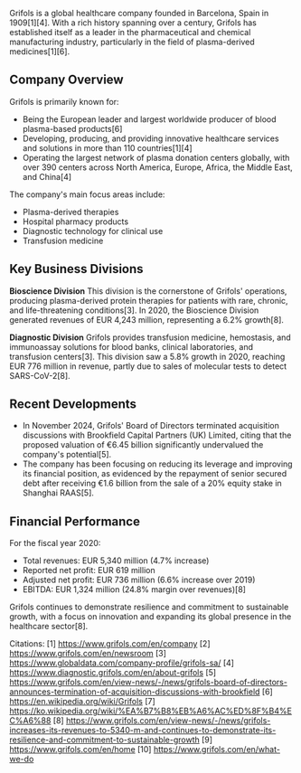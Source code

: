 Grifols is a global healthcare company founded in Barcelona, Spain in 1909[1][4]. With a rich history spanning over a century, Grifols has established itself as a leader in the pharmaceutical and chemical manufacturing industry, particularly in the field of plasma-derived medicines[1][6].

## Company Overview

Grifols is primarily known for:

- Being the European leader and largest worldwide producer of blood plasma-based products[6]
- Developing, producing, and providing innovative healthcare services and solutions in more than 110 countries[1][4]
- Operating the largest network of plasma donation centers globally, with over 390 centers across North America, Europe, Africa, the Middle East, and China[4]

The company's main focus areas include:

- Plasma-derived therapies
- Hospital pharmacy products
- Diagnostic technology for clinical use
- Transfusion medicine

## Key Business Divisions

**Bioscience Division**
This division is the cornerstone of Grifols' operations, producing plasma-derived protein therapies for patients with rare, chronic, and life-threatening conditions[3]. In 2020, the Bioscience Division generated revenues of EUR 4,243 million, representing a 6.2% growth[8].

**Diagnostic Division**
Grifols provides transfusion medicine, hemostasis, and immunoassay solutions for blood banks, clinical laboratories, and transfusion centers[3]. This division saw a 5.8% growth in 2020, reaching EUR 776 million in revenue, partly due to sales of molecular tests to detect SARS-CoV-2[8].

## Recent Developments

- In November 2024, Grifols' Board of Directors terminated acquisition discussions with Brookfield Capital Partners (UK) Limited, citing that the proposed valuation of €6.45 billion significantly undervalued the company's potential[5].
- The company has been focusing on reducing its leverage and improving its financial position, as evidenced by the repayment of senior secured debt after receiving €1.6 billion from the sale of a 20% equity stake in Shanghai RAAS[5].

## Financial Performance

For the fiscal year 2020:
- Total revenues: EUR 5,340 million (4.7% increase)
- Reported net profit: EUR 619 million
- Adjusted net profit: EUR 736 million (6.6% increase over 2019)
- EBITDA: EUR 1,324 million (24.8% margin over revenues)[8]

Grifols continues to demonstrate resilience and commitment to sustainable growth, with a focus on innovation and expanding its global presence in the healthcare sector[8].

Citations:
[1] https://www.grifols.com/en/company
[2] https://www.grifols.com/en/newsroom
[3] https://www.globaldata.com/company-profile/grifols-sa/
[4] https://www.diagnostic.grifols.com/en/about-grifols
[5] https://www.grifols.com/en/view-news/-/news/grifols-board-of-directors-announces-termination-of-acquisition-discussions-with-brookfield
[6] https://en.wikipedia.org/wiki/Grifols
[7] https://ko.wikipedia.org/wiki/%EA%B7%B8%EB%A6%AC%ED%8F%B4%EC%A6%88
[8] https://www.grifols.com/en/view-news/-/news/grifols-increases-its-revenues-to-5340-m-and-continues-to-demonstrate-its-resilience-and-commitment-to-sustainable-growth
[9] https://www.grifols.com/en/home
[10] https://www.grifols.com/en/what-we-do